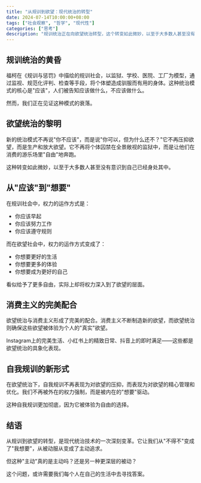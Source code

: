 ```yaml
---
title: "从规训到欲望：现代统治的转型"
date: 2024-07-14T10:00:00+08:00
tags: ["社会观察", "哲学", "现代性"]
categories: ["思考"]
description: "规训统治正在向欲望统治转型，这个转变如此微妙，以至于大多数人甚至没有意识到自己已经身处其中..."
---
```


## 规训统治的黄昏

福柯在《规训与惩罚》中描绘的规训社会，以监狱、学校、医院、工厂为模型，通过监视、规范化评判、检查等手段，将个体塑造成驯服而有用的身体。这种统治模式的核心是"应该"，人们被告知应该做什么，不应该做什么。

然而，我们正在见证这种模式的衰落。

## 欲望统治的黎明

新的统治模式不再说"你不应该"，而是说"你可以，但为什么还不？"它不再压抑欲望，而是生产和放大欲望。它不再将个体囚禁在全景敞视的监狱中，而是让他们在消费的游乐场里"自由"地奔跑。

这种转变如此微妙，以至于大多数人甚至没有意识到自己已经身处其中。

## 从"应该"到"想要"

在规训社会中，权力的运作方式是：
- 你应该早起
- 你应该努力工作
- 你应该遵守规则

而在欲望社会中，权力的运作方式变成了：
- 你想要更好的生活
- 你想要更多的体验
- 你想要成为更好的自己

看似给予了更多自由，实际上却将权力深入到了欲望的层面。

## 消费主义的完美配合

欲望统治与消费主义形成了完美的配合。消费主义不断制造新的欲望，而欲望统治则确保这些欲望被体验为个人的"真实"欲望。

Instagram上的完美生活、小红书上的精致日常、抖音上的即时满足——这些都是欲望统治的具象化表现。

## 自我规训的新形式

在欲望统治下，自我规训不再表现为对欲望的压抑，而表现为对欲望的精心管理和优化。我们不再被外在的权力强制，而是被内在的"想要"驱动。

这种自我规训更加彻底，因为它被体验为自由的选择。

## 结语

从规训到欲望的转型，是现代统治技术的一次深刻变革。它让我们从"不得不"变成了"我想要"，从被动服从变成了主动追求。

但这种"主动"真的是主动吗？还是另一种更深层的被动？

这个问题，或许需要我们每个人在自己的生活中去寻找答案。
